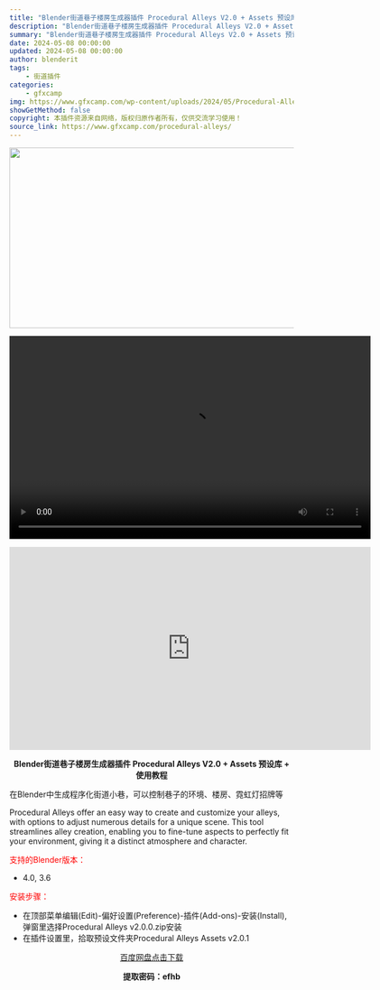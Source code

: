 ```yaml
---
title: "Blender街道巷子楼房生成器插件 Procedural Alleys V2.0 + Assets 预设库 + 使用教程"
description: "Blender街道巷子楼房生成器插件 Procedural Alleys V2.0 + Assets 预设库 + 使用教程 在Blender中生成程序化街道小巷，可以控制巷子的环境、楼房、霓虹灯招牌等..."
summary: "Blender街道巷子楼房生成器插件 Procedural Alleys V2.0 + Assets 预设库 + 使用教程 在Blender中生成程序化街道小巷，可以控制巷子的环境、楼房、霓虹灯招牌等..."
date: 2024-05-08 00:00:00
updated: 2024-05-08 00:00:00
author: blenderit
tags: 
    - 街道插件
categories:
    - gfxcamp
img: https://www.gfxcamp.com/wp-content/uploads/2024/05/Procedural-Alleys.jpg
showGetMethod: false
copyright: 本插件资源来自网络，版权归原作者所有，仅供交流学习使用！
source_link: https://www.gfxcamp.com/procedural-alleys/
---
```

<div><p><img decoding="async" class="aligncenter size-full wp-image-121240" src="https://www.gfxcamp.com/wp-content/uploads/2024/05/Procedural-Alleys.jpg" data-src="https://www.gfxcamp.com/wp-content/uploads/2024/05/Procedural-Alleys.jpg" alt="" width="640" height="320" data-srcset="https://www.gfxcamp.com/wp-content/uploads/2024/05/Procedural-Alleys.jpg 640w, https://www.gfxcamp.com/wp-content/uploads/2024/05/Procedural-Alleys-150x75.jpg 150w" data-sizes="(max-width: 640px) 100vw, 640px"><br>
</p><center><div style="width: 640px;" class="wp-video"><!--[if lt IE 9]><script>document.createElement('video');</script><![endif]-->
<video class="wp-video-shortcode" id="video-111699-1" width="640" height="360" preload="true" controls="controls"><source type="video/mp4" src="http://cloud.video.taobao.com/play/u/null/p/1/e/6/t/1/461662582081.mp4?_=1"></source><a href="http://cloud.video.taobao.com/play/u/null/p/1/e/6/t/1/461662582081.mp4">http://cloud.video.taobao.com/play/u/null/p/1/e/6/t/1/461662582081.mp4</a></video></div></center><p style="text-align: center;"><iframe loading="lazy" src="https://player.youku.com/embed/XNjM4OTI2MTMyOA==" width="640" height="360" frameborder="0" allowfullscreen="allowfullscreen" data-mce-fragment="1"></iframe></p><p style="text-align: center;"><strong>Blender街道巷子楼房生成器插件 Procedural Alleys V2.0 + Assets 预设库 + 使用教程</strong></p><p>在Blender中生成程序化街道小巷，可以控制巷子的环境、楼房、霓虹灯招牌等</p><p>Procedural Alleys offer an easy way to create and customize your alleys, with options to adjust numerous details for a unique scene. This tool streamlines alley creation, enabling you to fine-tune aspects to perfectly fit your environment, giving it a distinct atmosphere and character.</p><p style="text-align: left;"><span style="color: #ff0000;">支持的Blender版本：</span></p><ul>
<li style="text-align: left;">4.0, 3.6</li>
</ul><p><span style="color: #ff0000;">安装步骤：</span></p><ul>
<li>在顶部菜单编辑(Edit)-偏好设置(Preference)-插件(Add-ons)-安装(Install),弹窗里选择Procedural Alleys v2.0.0.zip安装</li>
<li>在插件设置里，拾取预设文件夹Procedural Alleys Assets v2.0.1</li>
</ul><p style="text-align: center;"><a class="maxbutton-3 maxbutton maxbutton-baidu" target="_blank" rel="noopener" href="https://pan.baidu.com/s/1svvl4VzGXbK_6HkKHX9bxA?pwd=efhb"><span class="mb-text">百度网盘点击下载</span></a></p><p style="text-align: center;"><strong>提取密码：efhb</strong></p></div>
